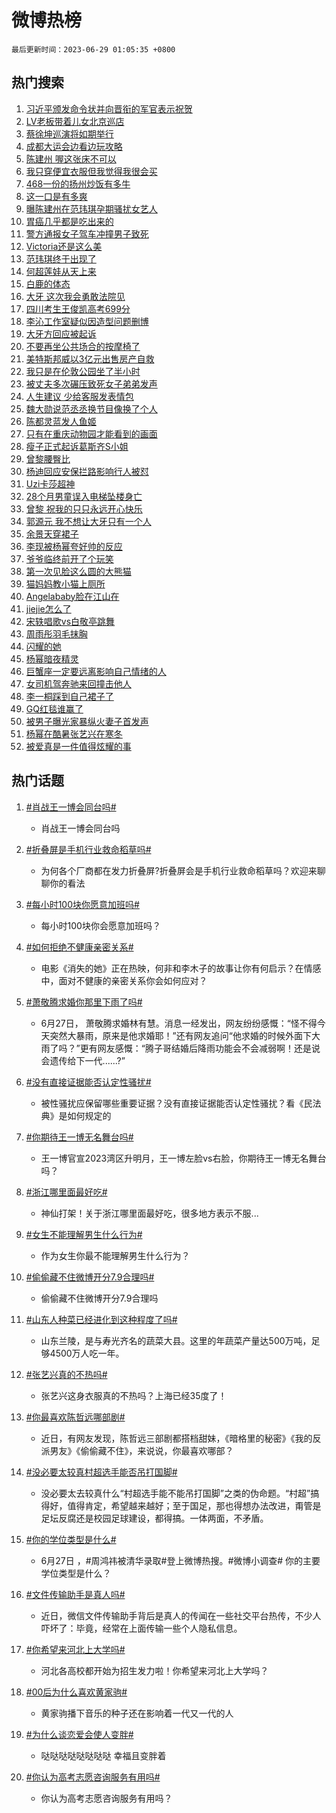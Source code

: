 # 微博热榜

`最后更新时间：2023-06-29 01:05:35 +0800`

## 热门搜索

1. [习近平颁发命令状并向晋衔的军官表示祝贺](https://m.weibo.cn/search?containerid=100103type%3D1%26t%3D10%26q%3D%23%E4%B9%A0%E8%BF%91%E5%B9%B3%E9%A2%81%E5%8F%91%E5%91%BD%E4%BB%A4%E7%8A%B6%E5%B9%B6%E5%90%91%E6%99%8B%E8%A1%94%E7%9A%84%E5%86%9B%E5%AE%98%E8%A1%A8%E7%A4%BA%E7%A5%9D%E8%B4%BA%23&stream_entry_id=51&isnewpage=1&extparam=seat%3D1%26filter_type%3Drealtimehot%26cate%3D10103%26dgr%3D0%26stream_entry_id%3D51%26pos%3D0%26c_type%3D51%26display_time%3D1687971934%26pre_seqid%3D16879719346510234505&luicode=10000011&lfid=106003type%253D25%2526t%253D3%2526disable_hot%253D1%2526filter_type%253Drealtimehot)
1. [LV老板带着儿女北京巡店](https://m.weibo.cn/search?containerid=100103type%3D1%26t%3D10%26q%3D%23LV%E8%80%81%E6%9D%BF%E5%B8%A6%E7%9D%80%E5%84%BF%E5%A5%B3%E5%8C%97%E4%BA%AC%E5%B7%A1%E5%BA%97%23&stream_entry_id=31&isnewpage=1&extparam=seat%3D1%26band_rank%3D1%26realpos%3D1%26pos%3D0%26c_type%3D31%26filter_type%3Drealtimehot%26flag%3D2%26dgr%3D0%26cate%3D5001%26stream_entry_id%3D31%26q%3D%2523LV%25E8%2580%2581%25E6%259D%25BF%25E5%25B8%25A6%25E7%259D%2580%25E5%2584%25BF%25E5%25A5%25B3%25E5%258C%2597%25E4%25BA%25AC%25E5%25B7%25A1%25E5%25BA%2597%2523%26lcate%3D5001%26display_time%3D1687971934%26pre_seqid%3D16879719346510234505&luicode=10000011&lfid=106003type%253D25%2526t%253D3%2526disable_hot%253D1%2526filter_type%253Drealtimehot)
1. [蔡徐坤巡演将如期举行](https://m.weibo.cn/search?containerid=100103type%3D1%26t%3D10%26q%3D%E8%94%A1%E5%BE%90%E5%9D%A4%E5%B7%A1%E6%BC%94%E5%B0%86%E5%A6%82%E6%9C%9F%E4%B8%BE%E8%A1%8C&stream_entry_id=31&isnewpage=1&extparam=seat%3D1%26band_rank%3D2%26realpos%3D2%26pos%3D1%26c_type%3D31%26filter_type%3Drealtimehot%26flag%3D0%26dgr%3D0%26cate%3D5001%26stream_entry_id%3D31%26q%3D%25E8%2594%25A1%25E5%25BE%2590%25E5%259D%25A4%25E5%25B7%25A1%25E6%25BC%2594%25E5%25B0%2586%25E5%25A6%2582%25E6%259C%259F%25E4%25B8%25BE%25E8%25A1%258C%26lcate%3D5001%26display_time%3D1687971934%26pre_seqid%3D16879719346510234505&luicode=10000011&lfid=106003type%253D25%2526t%253D3%2526disable_hot%253D1%2526filter_type%253Drealtimehot)
1. [成都大运会边看边玩攻略](https://m.weibo.cn/search?containerid=100103type%3D1%26t%3D10%26q%3D%23%E6%88%90%E9%83%BD%E5%A4%A7%E8%BF%90%E4%BC%9A%E8%BE%B9%E7%9C%8B%E8%BE%B9%E7%8E%A9%E6%94%BB%E7%95%A5%23&stream_entry_id=31&isnewpage=1&extparam=seat%3D1%26band_rank%3D3%26realpos%3D3%26pos%3D2%26c_type%3D31%26filter_type%3Drealtimehot%26flag%3D0%26dgr%3D0%26cate%3D5001%26stream_entry_id%3D31%26q%3D%2523%25E6%2588%2590%25E9%2583%25BD%25E5%25A4%25A7%25E8%25BF%2590%25E4%25BC%259A%25E8%25BE%25B9%25E7%259C%258B%25E8%25BE%25B9%25E7%258E%25A9%25E6%2594%25BB%25E7%2595%25A5%2523%26lcate%3D5001%26display_time%3D1687971934%26pre_seqid%3D16879719346510234505&luicode=10000011&lfid=106003type%253D25%2526t%253D3%2526disable_hot%253D1%2526filter_type%253Drealtimehot)
1. [陈建州 喔这张床不可以](https://m.weibo.cn/search?containerid=100103type%3D1%26t%3D10%26q%3D%E9%99%88%E5%BB%BA%E5%B7%9E+%E5%96%94%E8%BF%99%E5%BC%A0%E5%BA%8A%E4%B8%8D%E5%8F%AF%E4%BB%A5&stream_entry_id=31&isnewpage=1&extparam=seat%3D1%26band_rank%3D4%26realpos%3D4%26pos%3D3%26c_type%3D31%26filter_type%3Drealtimehot%26flag%3D16%26dgr%3D0%26cate%3D5001%26stream_entry_id%3D31%26q%3D%25E9%2599%2588%25E5%25BB%25BA%25E5%25B7%259E%2520%25E5%2596%2594%25E8%25BF%2599%25E5%25BC%25A0%25E5%25BA%258A%25E4%25B8%258D%25E5%258F%25AF%25E4%25BB%25A5%26lcate%3D5001%26display_time%3D1687971934%26pre_seqid%3D16879719346510234505&luicode=10000011&lfid=106003type%253D25%2526t%253D3%2526disable_hot%253D1%2526filter_type%253Drealtimehot)
1. [我只穿便宜衣服但我觉得我很会买](https://m.weibo.cn/search?containerid=100103type%3D1%26t%3D10%26q%3D%E6%88%91%E5%8F%AA%E7%A9%BF%E4%BE%BF%E5%AE%9C%E8%A1%A3%E6%9C%8D%E4%BD%86%E6%88%91%E8%A7%89%E5%BE%97%E6%88%91%E5%BE%88%E4%BC%9A%E4%B9%B0&stream_entry_id=31&isnewpage=1&extparam=seat%3D1%26band_rank%3D5%26realpos%3D5%26pos%3D4%26c_type%3D31%26filter_type%3Drealtimehot%26flag%3D2%26dgr%3D0%26cate%3D5001%26stream_entry_id%3D31%26q%3D%25E6%2588%2591%25E5%258F%25AA%25E7%25A9%25BF%25E4%25BE%25BF%25E5%25AE%259C%25E8%25A1%25A3%25E6%259C%258D%25E4%25BD%2586%25E6%2588%2591%25E8%25A7%2589%25E5%25BE%2597%25E6%2588%2591%25E5%25BE%2588%25E4%25BC%259A%25E4%25B9%25B0%26lcate%3D5001%26display_time%3D1687971934%26pre_seqid%3D16879719346510234505&luicode=10000011&lfid=106003type%253D25%2526t%253D3%2526disable_hot%253D1%2526filter_type%253Drealtimehot)
1. [468一份的扬州炒饭有多牛](https://m.weibo.cn/search?containerid=100103type%3D1%26t%3D10%26q%3D468%E4%B8%80%E4%BB%BD%E7%9A%84%E6%89%AC%E5%B7%9E%E7%82%92%E9%A5%AD%E6%9C%89%E5%A4%9A%E7%89%9B&stream_entry_id=31&isnewpage=1&extparam=seat%3D1%26band_rank%3D6%26realpos%3D6%26pos%3D5%26c_type%3D31%26filter_type%3Drealtimehot%26flag%3D1%26dgr%3D0%26cate%3D5001%26stream_entry_id%3D31%26q%3D468%25E4%25B8%2580%25E4%25BB%25BD%25E7%259A%2584%25E6%2589%25AC%25E5%25B7%259E%25E7%2582%2592%25E9%25A5%25AD%25E6%259C%2589%25E5%25A4%259A%25E7%2589%259B%26lcate%3D5001%26display_time%3D1687971934%26pre_seqid%3D16879719346510234505&luicode=10000011&lfid=106003type%253D25%2526t%253D3%2526disable_hot%253D1%2526filter_type%253Drealtimehot)
1. [这一口是有多爽](https://m.weibo.cn/search?containerid=100103type%3D1%26t%3D10%26q%3D%23%E8%BF%99%E4%B8%80%E5%8F%A3%E6%98%AF%E6%9C%89%E5%A4%9A%E7%88%BD%23&stream_entry_id=31&isnewpage=1&extparam=seat%3D1%26band_rank%3D7%26is_ad_pos%3D1%26lcate%3D5001%26pos%3D6%26adid%3D194984%26filter_type%3Drealtimehot%26cate%3D5001%26topic_ad%3D1%26dgr%3D0%26stream_entry_id%3D31%26c_type%3D31%26q%3D%2523%25E8%25BF%2599%25E4%25B8%2580%25E5%258F%25A3%25E6%2598%25AF%25E6%259C%2589%25E5%25A4%259A%25E7%2588%25BD%2523%26display_time%3D1687971934%26pre_seqid%3D16879719346510234505&luicode=10000011&lfid=106003type%253D25%2526t%253D3%2526disable_hot%253D1%2526filter_type%253Drealtimehot)
1. [曝陈建州在范玮琪孕期骚扰女艺人](https://m.weibo.cn/search?containerid=100103type%3D1%26t%3D10%26q%3D%23%E6%9B%9D%E9%99%88%E5%BB%BA%E5%B7%9E%E5%9C%A8%E8%8C%83%E7%8E%AE%E7%90%AA%E5%AD%95%E6%9C%9F%E9%AA%9A%E6%89%B0%E5%A5%B3%E8%89%BA%E4%BA%BA%23&stream_entry_id=31&isnewpage=1&extparam=seat%3D1%26band_rank%3D7%26realpos%3D7%26pos%3D7%26c_type%3D31%26filter_type%3Drealtimehot%26flag%3D16%26dgr%3D0%26cate%3D5001%26stream_entry_id%3D31%26q%3D%2523%25E6%259B%259D%25E9%2599%2588%25E5%25BB%25BA%25E5%25B7%259E%25E5%259C%25A8%25E8%258C%2583%25E7%258E%25AE%25E7%2590%25AA%25E5%25AD%2595%25E6%259C%259F%25E9%25AA%259A%25E6%2589%25B0%25E5%25A5%25B3%25E8%2589%25BA%25E4%25BA%25BA%2523%26lcate%3D5001%26display_time%3D1687971934%26pre_seqid%3D16879719346510234505&luicode=10000011&lfid=106003type%253D25%2526t%253D3%2526disable_hot%253D1%2526filter_type%253Drealtimehot)
1. [胃癌几乎都是吃出来的](https://m.weibo.cn/search?containerid=100103type%3D1%26t%3D10%26q%3D%23%E8%83%83%E7%99%8C%E5%87%A0%E4%B9%8E%E9%83%BD%E6%98%AF%E5%90%83%E5%87%BA%E6%9D%A5%E7%9A%84%23&stream_entry_id=31&isnewpage=1&extparam=seat%3D1%26band_rank%3D8%26realpos%3D8%26pos%3D8%26c_type%3D31%26filter_type%3Drealtimehot%26flag%3D16%26dgr%3D0%26cate%3D5001%26stream_entry_id%3D31%26q%3D%2523%25E8%2583%2583%25E7%2599%258C%25E5%2587%25A0%25E4%25B9%258E%25E9%2583%25BD%25E6%2598%25AF%25E5%2590%2583%25E5%2587%25BA%25E6%259D%25A5%25E7%259A%2584%2523%26lcate%3D5001%26display_time%3D1687971934%26pre_seqid%3D16879719346510234505&luicode=10000011&lfid=106003type%253D25%2526t%253D3%2526disable_hot%253D1%2526filter_type%253Drealtimehot)
1. [警方通报女子驾车冲撞男子致死](https://m.weibo.cn/search?containerid=100103type%3D1%26t%3D10%26q%3D%23%E8%AD%A6%E6%96%B9%E9%80%9A%E6%8A%A5%E5%A5%B3%E5%AD%90%E9%A9%BE%E8%BD%A6%E5%86%B2%E6%92%9E%E7%94%B7%E5%AD%90%E8%87%B4%E6%AD%BB%23&stream_entry_id=31&isnewpage=1&extparam=seat%3D1%26band_rank%3D9%26realpos%3D9%26pos%3D9%26c_type%3D31%26filter_type%3Drealtimehot%26flag%3D0%26dgr%3D0%26cate%3D5001%26stream_entry_id%3D31%26q%3D%2523%25E8%25AD%25A6%25E6%2596%25B9%25E9%2580%259A%25E6%258A%25A5%25E5%25A5%25B3%25E5%25AD%2590%25E9%25A9%25BE%25E8%25BD%25A6%25E5%2586%25B2%25E6%2592%259E%25E7%2594%25B7%25E5%25AD%2590%25E8%2587%25B4%25E6%25AD%25BB%2523%26lcate%3D5001%26display_time%3D1687971934%26pre_seqid%3D16879719346510234505&luicode=10000011&lfid=106003type%253D25%2526t%253D3%2526disable_hot%253D1%2526filter_type%253Drealtimehot)
1. [Victoria还是这么美](https://m.weibo.cn/search?containerid=100103type%3D1%26t%3D10%26q%3DVictoria%E8%BF%98%E6%98%AF%E8%BF%99%E4%B9%88%E7%BE%8E&stream_entry_id=31&isnewpage=1&extparam=seat%3D1%26band_rank%3D10%26realpos%3D10%26pos%3D10%26c_type%3D31%26filter_type%3Drealtimehot%26flag%3D0%26dgr%3D0%26cate%3D5001%26stream_entry_id%3D31%26q%3DVictoria%25E8%25BF%2598%25E6%2598%25AF%25E8%25BF%2599%25E4%25B9%2588%25E7%25BE%258E%26lcate%3D5001%26display_time%3D1687971934%26pre_seqid%3D16879719346510234505&luicode=10000011&lfid=106003type%253D25%2526t%253D3%2526disable_hot%253D1%2526filter_type%253Drealtimehot)
1. [范玮琪终于出现了](https://m.weibo.cn/search?containerid=100103type%3D1%26t%3D10%26q%3D%23%E8%8C%83%E7%8E%AE%E7%90%AA%E7%BB%88%E4%BA%8E%E5%87%BA%E7%8E%B0%E4%BA%86%23&stream_entry_id=31&isnewpage=1&extparam=seat%3D1%26band_rank%3D11%26realpos%3D11%26pos%3D11%26c_type%3D31%26filter_type%3Drealtimehot%26flag%3D2%26dgr%3D0%26cate%3D5001%26stream_entry_id%3D31%26q%3D%2523%25E8%258C%2583%25E7%258E%25AE%25E7%2590%25AA%25E7%25BB%2588%25E4%25BA%258E%25E5%2587%25BA%25E7%258E%25B0%25E4%25BA%2586%2523%26lcate%3D5001%26display_time%3D1687971934%26pre_seqid%3D16879719346510234505&luicode=10000011&lfid=106003type%253D25%2526t%253D3%2526disable_hot%253D1%2526filter_type%253Drealtimehot)
1. [何超莲娃从天上来](https://m.weibo.cn/search?containerid=100103type%3D1%26t%3D10%26q%3D%23%E4%BD%95%E8%B6%85%E8%8E%B2%E5%A8%83%E4%BB%8E%E5%A4%A9%E4%B8%8A%E6%9D%A5%23&stream_entry_id=31&isnewpage=1&extparam=seat%3D1%26band_rank%3D12%26realpos%3D12%26pos%3D12%26c_type%3D31%26filter_type%3Drealtimehot%26flag%3D2%26dgr%3D0%26cate%3D5001%26stream_entry_id%3D31%26q%3D%2523%25E4%25BD%2595%25E8%25B6%2585%25E8%258E%25B2%25E5%25A8%2583%25E4%25BB%258E%25E5%25A4%25A9%25E4%25B8%258A%25E6%259D%25A5%2523%26lcate%3D5001%26display_time%3D1687971934%26pre_seqid%3D16879719346510234505&luicode=10000011&lfid=106003type%253D25%2526t%253D3%2526disable_hot%253D1%2526filter_type%253Drealtimehot)
1. [白鹿的体态](https://m.weibo.cn/search?containerid=100103type%3D1%26t%3D10%26q%3D%23%E7%99%BD%E9%B9%BF%E7%9A%84%E4%BD%93%E6%80%81%23&stream_entry_id=31&isnewpage=1&extparam=seat%3D1%26band_rank%3D13%26realpos%3D13%26pos%3D13%26c_type%3D31%26filter_type%3Drealtimehot%26flag%3D0%26dgr%3D0%26cate%3D5001%26stream_entry_id%3D31%26q%3D%2523%25E7%2599%25BD%25E9%25B9%25BF%25E7%259A%2584%25E4%25BD%2593%25E6%2580%2581%2523%26lcate%3D5001%26display_time%3D1687971934%26pre_seqid%3D16879719346510234505&luicode=10000011&lfid=106003type%253D25%2526t%253D3%2526disable_hot%253D1%2526filter_type%253Drealtimehot)
1. [大牙 这次我会勇敢法院见](https://m.weibo.cn/search?containerid=100103type%3D1%26t%3D10%26q%3D%E5%A4%A7%E7%89%99+%E8%BF%99%E6%AC%A1%E6%88%91%E4%BC%9A%E5%8B%87%E6%95%A2%E6%B3%95%E9%99%A2%E8%A7%81&stream_entry_id=31&isnewpage=1&extparam=seat%3D1%26band_rank%3D14%26realpos%3D14%26pos%3D14%26c_type%3D31%26filter_type%3Drealtimehot%26flag%3D0%26dgr%3D0%26cate%3D5001%26stream_entry_id%3D31%26q%3D%25E5%25A4%25A7%25E7%2589%2599%2520%25E8%25BF%2599%25E6%25AC%25A1%25E6%2588%2591%25E4%25BC%259A%25E5%258B%2587%25E6%2595%25A2%25E6%25B3%2595%25E9%2599%25A2%25E8%25A7%2581%26lcate%3D5001%26display_time%3D1687971934%26pre_seqid%3D16879719346510234505&luicode=10000011&lfid=106003type%253D25%2526t%253D3%2526disable_hot%253D1%2526filter_type%253Drealtimehot)
1. [四川考生王俊凯高考699分](https://m.weibo.cn/search?containerid=100103type%3D1%26t%3D10%26q%3D%23%E5%9B%9B%E5%B7%9D%E8%80%83%E7%94%9F%E7%8E%8B%E4%BF%8A%E5%87%AF%E9%AB%98%E8%80%83699%E5%88%86%23&stream_entry_id=31&isnewpage=1&extparam=seat%3D1%26band_rank%3D15%26realpos%3D15%26pos%3D15%26c_type%3D31%26filter_type%3Drealtimehot%26flag%3D0%26dgr%3D0%26cate%3D5001%26stream_entry_id%3D31%26q%3D%2523%25E5%259B%259B%25E5%25B7%259D%25E8%2580%2583%25E7%2594%259F%25E7%258E%258B%25E4%25BF%258A%25E5%2587%25AF%25E9%25AB%2598%25E8%2580%2583699%25E5%2588%2586%2523%26lcate%3D5001%26display_time%3D1687971934%26pre_seqid%3D16879719346510234505&luicode=10000011&lfid=106003type%253D25%2526t%253D3%2526disable_hot%253D1%2526filter_type%253Drealtimehot)
1. [李沁工作室疑似因造型问题删博](https://m.weibo.cn/search?containerid=100103type%3D1%26t%3D10%26q%3D%23%E6%9D%8E%E6%B2%81%E5%B7%A5%E4%BD%9C%E5%AE%A4%E7%96%91%E4%BC%BC%E5%9B%A0%E9%80%A0%E5%9E%8B%E9%97%AE%E9%A2%98%E5%88%A0%E5%8D%9A%23&stream_entry_id=31&isnewpage=1&extparam=seat%3D1%26band_rank%3D16%26realpos%3D16%26pos%3D16%26c_type%3D31%26filter_type%3Drealtimehot%26flag%3D0%26dgr%3D0%26cate%3D5001%26stream_entry_id%3D31%26q%3D%2523%25E6%259D%258E%25E6%25B2%2581%25E5%25B7%25A5%25E4%25BD%259C%25E5%25AE%25A4%25E7%2596%2591%25E4%25BC%25BC%25E5%259B%25A0%25E9%2580%25A0%25E5%259E%258B%25E9%2597%25AE%25E9%25A2%2598%25E5%2588%25A0%25E5%258D%259A%2523%26lcate%3D5001%26display_time%3D1687971934%26pre_seqid%3D16879719346510234505&luicode=10000011&lfid=106003type%253D25%2526t%253D3%2526disable_hot%253D1%2526filter_type%253Drealtimehot)
1. [大牙方回应被起诉](https://m.weibo.cn/search?containerid=100103type%3D1%26t%3D10%26q%3D%23%E5%A4%A7%E7%89%99%E6%96%B9%E5%9B%9E%E5%BA%94%E8%A2%AB%E8%B5%B7%E8%AF%89%23&stream_entry_id=31&isnewpage=1&extparam=seat%3D1%26band_rank%3D17%26realpos%3D17%26pos%3D17%26c_type%3D31%26filter_type%3Drealtimehot%26flag%3D0%26dgr%3D0%26cate%3D5001%26stream_entry_id%3D31%26q%3D%2523%25E5%25A4%25A7%25E7%2589%2599%25E6%2596%25B9%25E5%259B%259E%25E5%25BA%2594%25E8%25A2%25AB%25E8%25B5%25B7%25E8%25AF%2589%2523%26lcate%3D5001%26display_time%3D1687971934%26pre_seqid%3D16879719346510234505&luicode=10000011&lfid=106003type%253D25%2526t%253D3%2526disable_hot%253D1%2526filter_type%253Drealtimehot)
1. [不要再坐公共场合的按摩椅了](https://m.weibo.cn/search?containerid=100103type%3D1%26t%3D10%26q%3D%23%E4%B8%8D%E8%A6%81%E5%86%8D%E5%9D%90%E5%85%AC%E5%85%B1%E5%9C%BA%E5%90%88%E7%9A%84%E6%8C%89%E6%91%A9%E6%A4%85%E4%BA%86%23&stream_entry_id=31&isnewpage=1&extparam=seat%3D1%26band_rank%3D18%26realpos%3D18%26pos%3D18%26c_type%3D31%26filter_type%3Drealtimehot%26flag%3D0%26dgr%3D0%26cate%3D5001%26stream_entry_id%3D31%26q%3D%2523%25E4%25B8%258D%25E8%25A6%2581%25E5%2586%258D%25E5%259D%2590%25E5%2585%25AC%25E5%2585%25B1%25E5%259C%25BA%25E5%2590%2588%25E7%259A%2584%25E6%258C%2589%25E6%2591%25A9%25E6%25A4%2585%25E4%25BA%2586%2523%26lcate%3D5001%26display_time%3D1687971934%26pre_seqid%3D16879719346510234505&luicode=10000011&lfid=106003type%253D25%2526t%253D3%2526disable_hot%253D1%2526filter_type%253Drealtimehot)
1. [美特斯邦威以3亿元出售房产自救](https://m.weibo.cn/search?containerid=100103type%3D1%26t%3D10%26q%3D%23%E7%BE%8E%E7%89%B9%E6%96%AF%E9%82%A6%E5%A8%81%E4%BB%A53%E4%BA%BF%E5%85%83%E5%87%BA%E5%94%AE%E6%88%BF%E4%BA%A7%E8%87%AA%E6%95%91%23&stream_entry_id=31&isnewpage=1&extparam=seat%3D1%26band_rank%3D19%26realpos%3D19%26pos%3D19%26c_type%3D31%26filter_type%3Drealtimehot%26flag%3D0%26dgr%3D0%26cate%3D5001%26stream_entry_id%3D31%26q%3D%2523%25E7%25BE%258E%25E7%2589%25B9%25E6%2596%25AF%25E9%2582%25A6%25E5%25A8%2581%25E4%25BB%25A53%25E4%25BA%25BF%25E5%2585%2583%25E5%2587%25BA%25E5%2594%25AE%25E6%2588%25BF%25E4%25BA%25A7%25E8%2587%25AA%25E6%2595%2591%2523%26lcate%3D5001%26display_time%3D1687971934%26pre_seqid%3D16879719346510234505&luicode=10000011&lfid=106003type%253D25%2526t%253D3%2526disable_hot%253D1%2526filter_type%253Drealtimehot)
1. [我只是在伦敦公园坐了半小时](https://m.weibo.cn/search?containerid=100103type%3D1%26t%3D10%26q%3D%E6%88%91%E5%8F%AA%E6%98%AF%E5%9C%A8%E4%BC%A6%E6%95%A6%E5%85%AC%E5%9B%AD%E5%9D%90%E4%BA%86%E5%8D%8A%E5%B0%8F%E6%97%B6&stream_entry_id=31&isnewpage=1&extparam=seat%3D1%26band_rank%3D20%26realpos%3D20%26pos%3D20%26c_type%3D31%26filter_type%3Drealtimehot%26flag%3D0%26dgr%3D0%26cate%3D5001%26stream_entry_id%3D31%26q%3D%25E6%2588%2591%25E5%258F%25AA%25E6%2598%25AF%25E5%259C%25A8%25E4%25BC%25A6%25E6%2595%25A6%25E5%2585%25AC%25E5%259B%25AD%25E5%259D%2590%25E4%25BA%2586%25E5%258D%258A%25E5%25B0%258F%25E6%2597%25B6%26lcate%3D5001%26display_time%3D1687971934%26pre_seqid%3D16879719346510234505&luicode=10000011&lfid=106003type%253D25%2526t%253D3%2526disable_hot%253D1%2526filter_type%253Drealtimehot)
1. [被丈夫多次碾压致死女子弟弟发声](https://m.weibo.cn/search?containerid=100103type%3D1%26t%3D10%26q%3D%23%E8%A2%AB%E4%B8%88%E5%A4%AB%E5%A4%9A%E6%AC%A1%E7%A2%BE%E5%8E%8B%E8%87%B4%E6%AD%BB%E5%A5%B3%E5%AD%90%E5%BC%9F%E5%BC%9F%E5%8F%91%E5%A3%B0%23&stream_entry_id=31&isnewpage=1&extparam=seat%3D1%26band_rank%3D21%26realpos%3D21%26pos%3D21%26c_type%3D31%26filter_type%3Drealtimehot%26flag%3D0%26dgr%3D0%26cate%3D5001%26stream_entry_id%3D31%26q%3D%2523%25E8%25A2%25AB%25E4%25B8%2588%25E5%25A4%25AB%25E5%25A4%259A%25E6%25AC%25A1%25E7%25A2%25BE%25E5%258E%258B%25E8%2587%25B4%25E6%25AD%25BB%25E5%25A5%25B3%25E5%25AD%2590%25E5%25BC%259F%25E5%25BC%259F%25E5%258F%2591%25E5%25A3%25B0%2523%26lcate%3D5001%26display_time%3D1687971934%26pre_seqid%3D16879719346510234505&luicode=10000011&lfid=106003type%253D25%2526t%253D3%2526disable_hot%253D1%2526filter_type%253Drealtimehot)
1. [人生建议 少给客服发表情包](https://m.weibo.cn/search?containerid=100103type%3D1%26t%3D10%26q%3D%E4%BA%BA%E7%94%9F%E5%BB%BA%E8%AE%AE+%E5%B0%91%E7%BB%99%E5%AE%A2%E6%9C%8D%E5%8F%91%E8%A1%A8%E6%83%85%E5%8C%85&stream_entry_id=31&isnewpage=1&extparam=seat%3D1%26band_rank%3D22%26realpos%3D22%26pos%3D22%26c_type%3D31%26filter_type%3Drealtimehot%26flag%3D1%26dgr%3D0%26cate%3D5001%26stream_entry_id%3D31%26q%3D%25E4%25BA%25BA%25E7%2594%259F%25E5%25BB%25BA%25E8%25AE%25AE%2520%25E5%25B0%2591%25E7%25BB%2599%25E5%25AE%25A2%25E6%259C%258D%25E5%258F%2591%25E8%25A1%25A8%25E6%2583%2585%25E5%258C%2585%26lcate%3D5001%26display_time%3D1687971934%26pre_seqid%3D16879719346510234505&luicode=10000011&lfid=106003type%253D25%2526t%253D3%2526disable_hot%253D1%2526filter_type%253Drealtimehot)
1. [魏大勋说范丞丞换节目像换了个人](https://m.weibo.cn/search?containerid=100103type%3D1%26t%3D10%26q%3D%23%E9%AD%8F%E5%A4%A7%E5%8B%8B%E8%AF%B4%E8%8C%83%E4%B8%9E%E4%B8%9E%E6%8D%A2%E8%8A%82%E7%9B%AE%E5%83%8F%E6%8D%A2%E4%BA%86%E4%B8%AA%E4%BA%BA%23&stream_entry_id=31&isnewpage=1&extparam=seat%3D1%26band_rank%3D23%26realpos%3D23%26pos%3D23%26c_type%3D31%26filter_type%3Drealtimehot%26flag%3D1%26dgr%3D0%26cate%3D5001%26stream_entry_id%3D31%26q%3D%2523%25E9%25AD%258F%25E5%25A4%25A7%25E5%258B%258B%25E8%25AF%25B4%25E8%258C%2583%25E4%25B8%259E%25E4%25B8%259E%25E6%258D%25A2%25E8%258A%2582%25E7%259B%25AE%25E5%2583%258F%25E6%258D%25A2%25E4%25BA%2586%25E4%25B8%25AA%25E4%25BA%25BA%2523%26lcate%3D5001%26display_time%3D1687971934%26pre_seqid%3D16879719346510234505&luicode=10000011&lfid=106003type%253D25%2526t%253D3%2526disable_hot%253D1%2526filter_type%253Drealtimehot)
1. [陈都灵蓝发人鱼姬](https://m.weibo.cn/search?containerid=100103type%3D1%26t%3D10%26q%3D%23%E9%99%88%E9%83%BD%E7%81%B5%E8%93%9D%E5%8F%91%E4%BA%BA%E9%B1%BC%E5%A7%AC%23&stream_entry_id=31&isnewpage=1&extparam=seat%3D1%26band_rank%3D24%26realpos%3D24%26pos%3D24%26c_type%3D31%26filter_type%3Drealtimehot%26flag%3D0%26dgr%3D0%26cate%3D5001%26stream_entry_id%3D31%26q%3D%2523%25E9%2599%2588%25E9%2583%25BD%25E7%2581%25B5%25E8%2593%259D%25E5%258F%2591%25E4%25BA%25BA%25E9%25B1%25BC%25E5%25A7%25AC%2523%26lcate%3D5001%26display_time%3D1687971934%26pre_seqid%3D16879719346510234505&luicode=10000011&lfid=106003type%253D25%2526t%253D3%2526disable_hot%253D1%2526filter_type%253Drealtimehot)
1. [只有在重庆动物园才能看到的画面](https://m.weibo.cn/search?containerid=100103type%3D1%26t%3D10%26q%3D%E5%8F%AA%E6%9C%89%E5%9C%A8%E9%87%8D%E5%BA%86%E5%8A%A8%E7%89%A9%E5%9B%AD%E6%89%8D%E8%83%BD%E7%9C%8B%E5%88%B0%E7%9A%84%E7%94%BB%E9%9D%A2&stream_entry_id=31&isnewpage=1&extparam=seat%3D1%26band_rank%3D25%26realpos%3D25%26pos%3D25%26c_type%3D31%26filter_type%3Drealtimehot%26flag%3D1%26dgr%3D0%26cate%3D5001%26stream_entry_id%3D31%26q%3D%25E5%258F%25AA%25E6%259C%2589%25E5%259C%25A8%25E9%2587%258D%25E5%25BA%2586%25E5%258A%25A8%25E7%2589%25A9%25E5%259B%25AD%25E6%2589%258D%25E8%2583%25BD%25E7%259C%258B%25E5%2588%25B0%25E7%259A%2584%25E7%2594%25BB%25E9%259D%25A2%26lcate%3D5001%26display_time%3D1687971934%26pre_seqid%3D16879719346510234505&luicode=10000011&lfid=106003type%253D25%2526t%253D3%2526disable_hot%253D1%2526filter_type%253Drealtimehot)
1. [瘦子正式起诉葛斯齐S小姐](https://m.weibo.cn/search?containerid=100103type%3D1%26t%3D10%26q%3D%23%E7%98%A6%E5%AD%90%E6%AD%A3%E5%BC%8F%E8%B5%B7%E8%AF%89%E8%91%9B%E6%96%AF%E9%BD%90S%E5%B0%8F%E5%A7%90%23&stream_entry_id=31&isnewpage=1&extparam=seat%3D1%26band_rank%3D26%26realpos%3D26%26pos%3D26%26c_type%3D31%26filter_type%3Drealtimehot%26flag%3D0%26dgr%3D0%26cate%3D5001%26stream_entry_id%3D31%26q%3D%2523%25E7%2598%25A6%25E5%25AD%2590%25E6%25AD%25A3%25E5%25BC%258F%25E8%25B5%25B7%25E8%25AF%2589%25E8%2591%259B%25E6%2596%25AF%25E9%25BD%2590S%25E5%25B0%258F%25E5%25A7%2590%2523%26lcate%3D5001%26display_time%3D1687971934%26pre_seqid%3D16879719346510234505&luicode=10000011&lfid=106003type%253D25%2526t%253D3%2526disable_hot%253D1%2526filter_type%253Drealtimehot)
1. [曾黎腰臀比](https://m.weibo.cn/search?containerid=100103type%3D1%26t%3D10%26q%3D%23%E6%9B%BE%E9%BB%8E%E8%85%B0%E8%87%80%E6%AF%94%23&stream_entry_id=31&isnewpage=1&extparam=seat%3D1%26band_rank%3D27%26realpos%3D27%26pos%3D27%26c_type%3D31%26filter_type%3Drealtimehot%26flag%3D0%26dgr%3D0%26cate%3D5001%26stream_entry_id%3D31%26q%3D%2523%25E6%259B%25BE%25E9%25BB%258E%25E8%2585%25B0%25E8%2587%2580%25E6%25AF%2594%2523%26lcate%3D5001%26display_time%3D1687971934%26pre_seqid%3D16879719346510234505&luicode=10000011&lfid=106003type%253D25%2526t%253D3%2526disable_hot%253D1%2526filter_type%253Drealtimehot)
1. [杨迪回应安保拦路影响行人被怼](https://m.weibo.cn/search?containerid=100103type%3D1%26t%3D10%26q%3D%23%E6%9D%A8%E8%BF%AA%E5%9B%9E%E5%BA%94%E5%AE%89%E4%BF%9D%E6%8B%A6%E8%B7%AF%E5%BD%B1%E5%93%8D%E8%A1%8C%E4%BA%BA%E8%A2%AB%E6%80%BC%23&stream_entry_id=31&isnewpage=1&extparam=seat%3D1%26band_rank%3D28%26realpos%3D28%26pos%3D28%26c_type%3D31%26filter_type%3Drealtimehot%26flag%3D1%26dgr%3D0%26cate%3D5001%26stream_entry_id%3D31%26q%3D%2523%25E6%259D%25A8%25E8%25BF%25AA%25E5%259B%259E%25E5%25BA%2594%25E5%25AE%2589%25E4%25BF%259D%25E6%258B%25A6%25E8%25B7%25AF%25E5%25BD%25B1%25E5%2593%258D%25E8%25A1%258C%25E4%25BA%25BA%25E8%25A2%25AB%25E6%2580%25BC%2523%26lcate%3D5001%26display_time%3D1687971934%26pre_seqid%3D16879719346510234505&luicode=10000011&lfid=106003type%253D25%2526t%253D3%2526disable_hot%253D1%2526filter_type%253Drealtimehot)
1. [Uzi卡莎超神](https://m.weibo.cn/search?containerid=100103type%3D1%26t%3D10%26q%3D%23Uzi%E5%8D%A1%E8%8E%8E%E8%B6%85%E7%A5%9E%23&stream_entry_id=31&isnewpage=1&extparam=seat%3D1%26band_rank%3D29%26realpos%3D29%26pos%3D29%26c_type%3D31%26filter_type%3Drealtimehot%26flag%3D0%26dgr%3D0%26cate%3D5001%26stream_entry_id%3D31%26q%3D%2523Uzi%25E5%258D%25A1%25E8%258E%258E%25E8%25B6%2585%25E7%25A5%259E%2523%26lcate%3D5001%26display_time%3D1687971934%26pre_seqid%3D16879719346510234505&luicode=10000011&lfid=106003type%253D25%2526t%253D3%2526disable_hot%253D1%2526filter_type%253Drealtimehot)
1. [28个月男童误入电梯坠楼身亡](https://m.weibo.cn/search?containerid=100103type%3D1%26t%3D10%26q%3D%2328%E4%B8%AA%E6%9C%88%E7%94%B7%E7%AB%A5%E8%AF%AF%E5%85%A5%E7%94%B5%E6%A2%AF%E5%9D%A0%E6%A5%BC%E8%BA%AB%E4%BA%A1%23&stream_entry_id=31&isnewpage=1&extparam=seat%3D1%26band_rank%3D30%26realpos%3D30%26pos%3D30%26c_type%3D31%26filter_type%3Drealtimehot%26flag%3D0%26dgr%3D0%26cate%3D5001%26stream_entry_id%3D31%26q%3D%252328%25E4%25B8%25AA%25E6%259C%2588%25E7%2594%25B7%25E7%25AB%25A5%25E8%25AF%25AF%25E5%2585%25A5%25E7%2594%25B5%25E6%25A2%25AF%25E5%259D%25A0%25E6%25A5%25BC%25E8%25BA%25AB%25E4%25BA%25A1%2523%26lcate%3D5001%26display_time%3D1687971934%26pre_seqid%3D16879719346510234505&luicode=10000011&lfid=106003type%253D25%2526t%253D3%2526disable_hot%253D1%2526filter_type%253Drealtimehot)
1. [曾黎 祝我的只只永远开心快乐](https://m.weibo.cn/search?containerid=100103type%3D1%26t%3D10%26q%3D%23%E6%9B%BE%E9%BB%8E+%E7%A5%9D%E6%88%91%E7%9A%84%E5%8F%AA%E5%8F%AA%E6%B0%B8%E8%BF%9C%E5%BC%80%E5%BF%83%E5%BF%AB%E4%B9%90%23&stream_entry_id=31&isnewpage=1&extparam=seat%3D1%26band_rank%3D31%26realpos%3D31%26pos%3D31%26c_type%3D31%26filter_type%3Drealtimehot%26flag%3D0%26dgr%3D0%26cate%3D5001%26stream_entry_id%3D31%26q%3D%2523%25E6%259B%25BE%25E9%25BB%258E%2520%25E7%25A5%259D%25E6%2588%2591%25E7%259A%2584%25E5%258F%25AA%25E5%258F%25AA%25E6%25B0%25B8%25E8%25BF%259C%25E5%25BC%2580%25E5%25BF%2583%25E5%25BF%25AB%25E4%25B9%2590%2523%26lcate%3D5001%26display_time%3D1687971934%26pre_seqid%3D16879719346510234505&luicode=10000011&lfid=106003type%253D25%2526t%253D3%2526disable_hot%253D1%2526filter_type%253Drealtimehot)
1. [郭源元 我不想让大牙只有一个人](https://m.weibo.cn/search?containerid=100103type%3D1%26t%3D10%26q%3D%E9%83%AD%E6%BA%90%E5%85%83+%E6%88%91%E4%B8%8D%E6%83%B3%E8%AE%A9%E5%A4%A7%E7%89%99%E5%8F%AA%E6%9C%89%E4%B8%80%E4%B8%AA%E4%BA%BA&stream_entry_id=31&isnewpage=1&extparam=seat%3D1%26band_rank%3D32%26realpos%3D32%26pos%3D32%26c_type%3D31%26filter_type%3Drealtimehot%26flag%3D0%26dgr%3D0%26cate%3D5001%26stream_entry_id%3D31%26q%3D%25E9%2583%25AD%25E6%25BA%2590%25E5%2585%2583%2520%25E6%2588%2591%25E4%25B8%258D%25E6%2583%25B3%25E8%25AE%25A9%25E5%25A4%25A7%25E7%2589%2599%25E5%258F%25AA%25E6%259C%2589%25E4%25B8%2580%25E4%25B8%25AA%25E4%25BA%25BA%26lcate%3D5001%26display_time%3D1687971934%26pre_seqid%3D16879719346510234505&luicode=10000011&lfid=106003type%253D25%2526t%253D3%2526disable_hot%253D1%2526filter_type%253Drealtimehot)
1. [余景天穿裙子](https://m.weibo.cn/search?containerid=100103type%3D1%26t%3D10%26q%3D%23%E4%BD%99%E6%99%AF%E5%A4%A9%E7%A9%BF%E8%A3%99%E5%AD%90%23&stream_entry_id=31&isnewpage=1&extparam=seat%3D1%26band_rank%3D33%26realpos%3D33%26pos%3D33%26c_type%3D31%26filter_type%3Drealtimehot%26flag%3D1%26dgr%3D0%26cate%3D5001%26stream_entry_id%3D31%26q%3D%2523%25E4%25BD%2599%25E6%2599%25AF%25E5%25A4%25A9%25E7%25A9%25BF%25E8%25A3%2599%25E5%25AD%2590%2523%26lcate%3D5001%26display_time%3D1687971934%26pre_seqid%3D16879719346510234505&luicode=10000011&lfid=106003type%253D25%2526t%253D3%2526disable_hot%253D1%2526filter_type%253Drealtimehot)
1. [李现被杨幂夸好帅的反应](https://m.weibo.cn/search?containerid=100103type%3D1%26t%3D10%26q%3D%23%E6%9D%8E%E7%8E%B0%E8%A2%AB%E6%9D%A8%E5%B9%82%E5%A4%B8%E5%A5%BD%E5%B8%85%E7%9A%84%E5%8F%8D%E5%BA%94%23&stream_entry_id=31&isnewpage=1&extparam=seat%3D1%26band_rank%3D34%26realpos%3D34%26pos%3D34%26c_type%3D31%26filter_type%3Drealtimehot%26flag%3D0%26dgr%3D0%26cate%3D5001%26stream_entry_id%3D31%26q%3D%2523%25E6%259D%258E%25E7%258E%25B0%25E8%25A2%25AB%25E6%259D%25A8%25E5%25B9%2582%25E5%25A4%25B8%25E5%25A5%25BD%25E5%25B8%2585%25E7%259A%2584%25E5%258F%258D%25E5%25BA%2594%2523%26lcate%3D5001%26display_time%3D1687971934%26pre_seqid%3D16879719346510234505&luicode=10000011&lfid=106003type%253D25%2526t%253D3%2526disable_hot%253D1%2526filter_type%253Drealtimehot)
1. [爷爷临终前开了个玩笑](https://m.weibo.cn/search?containerid=100103type%3D1%26t%3D10%26q%3D%E7%88%B7%E7%88%B7%E4%B8%B4%E7%BB%88%E5%89%8D%E5%BC%80%E4%BA%86%E4%B8%AA%E7%8E%A9%E7%AC%91&stream_entry_id=31&isnewpage=1&extparam=seat%3D1%26band_rank%3D35%26realpos%3D35%26pos%3D35%26c_type%3D31%26filter_type%3Drealtimehot%26flag%3D0%26dgr%3D0%26cate%3D5001%26stream_entry_id%3D31%26q%3D%25E7%2588%25B7%25E7%2588%25B7%25E4%25B8%25B4%25E7%25BB%2588%25E5%2589%258D%25E5%25BC%2580%25E4%25BA%2586%25E4%25B8%25AA%25E7%258E%25A9%25E7%25AC%2591%26lcate%3D5001%26display_time%3D1687971934%26pre_seqid%3D16879719346510234505&luicode=10000011&lfid=106003type%253D25%2526t%253D3%2526disable_hot%253D1%2526filter_type%253Drealtimehot)
1. [第一次见脸这么圆的大熊猫](https://m.weibo.cn/search?containerid=100103type%3D1%26t%3D10%26q%3D%23%E7%AC%AC%E4%B8%80%E6%AC%A1%E8%A7%81%E8%84%B8%E8%BF%99%E4%B9%88%E5%9C%86%E7%9A%84%E5%A4%A7%E7%86%8A%E7%8C%AB%23&stream_entry_id=31&isnewpage=1&extparam=seat%3D1%26band_rank%3D36%26realpos%3D36%26pos%3D36%26c_type%3D31%26filter_type%3Drealtimehot%26flag%3D32768%26dgr%3D0%26cate%3D5001%26stream_entry_id%3D31%26q%3D%2523%25E7%25AC%25AC%25E4%25B8%2580%25E6%25AC%25A1%25E8%25A7%2581%25E8%2584%25B8%25E8%25BF%2599%25E4%25B9%2588%25E5%259C%2586%25E7%259A%2584%25E5%25A4%25A7%25E7%2586%258A%25E7%258C%25AB%2523%26lcate%3D5001%26display_time%3D1687971934%26pre_seqid%3D16879719346510234505&luicode=10000011&lfid=106003type%253D25%2526t%253D3%2526disable_hot%253D1%2526filter_type%253Drealtimehot)
1. [猫妈妈教小猫上厕所](https://m.weibo.cn/search?containerid=100103type%3D1%26t%3D10%26q%3D%E7%8C%AB%E5%A6%88%E5%A6%88%E6%95%99%E5%B0%8F%E7%8C%AB%E4%B8%8A%E5%8E%95%E6%89%80&stream_entry_id=31&isnewpage=1&extparam=seat%3D1%26band_rank%3D37%26realpos%3D37%26pos%3D37%26c_type%3D31%26filter_type%3Drealtimehot%26flag%3D1%26dgr%3D0%26cate%3D5001%26stream_entry_id%3D31%26q%3D%25E7%258C%25AB%25E5%25A6%2588%25E5%25A6%2588%25E6%2595%2599%25E5%25B0%258F%25E7%258C%25AB%25E4%25B8%258A%25E5%258E%2595%25E6%2589%2580%26lcate%3D5001%26display_time%3D1687971934%26pre_seqid%3D16879719346510234505&luicode=10000011&lfid=106003type%253D25%2526t%253D3%2526disable_hot%253D1%2526filter_type%253Drealtimehot)
1. [Angelababy脸在江山在](https://m.weibo.cn/search?containerid=100103type%3D1%26t%3D10%26q%3DAngelababy%E8%84%B8%E5%9C%A8%E6%B1%9F%E5%B1%B1%E5%9C%A8&stream_entry_id=31&isnewpage=1&extparam=seat%3D1%26band_rank%3D38%26realpos%3D38%26pos%3D38%26c_type%3D31%26filter_type%3Drealtimehot%26flag%3D0%26dgr%3D0%26cate%3D5001%26stream_entry_id%3D31%26q%3DAngelababy%25E8%2584%25B8%25E5%259C%25A8%25E6%25B1%259F%25E5%25B1%25B1%25E5%259C%25A8%26lcate%3D5001%26display_time%3D1687971934%26pre_seqid%3D16879719346510234505&luicode=10000011&lfid=106003type%253D25%2526t%253D3%2526disable_hot%253D1%2526filter_type%253Drealtimehot)
1. [jiejie怎么了](https://m.weibo.cn/search?containerid=100103type%3D1%26t%3D10%26q%3Djiejie%E6%80%8E%E4%B9%88%E4%BA%86&stream_entry_id=31&isnewpage=1&extparam=seat%3D1%26band_rank%3D39%26realpos%3D39%26pos%3D39%26c_type%3D31%26filter_type%3Drealtimehot%26flag%3D0%26dgr%3D0%26cate%3D5001%26stream_entry_id%3D31%26q%3Djiejie%25E6%2580%258E%25E4%25B9%2588%25E4%25BA%2586%26lcate%3D5001%26display_time%3D1687971934%26pre_seqid%3D16879719346510234505&luicode=10000011&lfid=106003type%253D25%2526t%253D3%2526disable_hot%253D1%2526filter_type%253Drealtimehot)
1. [宋轶唱歌vs白敬亭跳舞](https://m.weibo.cn/search?containerid=100103type%3D1%26t%3D10%26q%3D%23%E5%AE%8B%E8%BD%B6%E5%94%B1%E6%AD%8Cvs%E7%99%BD%E6%95%AC%E4%BA%AD%E8%B7%B3%E8%88%9E%23&stream_entry_id=31&isnewpage=1&extparam=seat%3D1%26band_rank%3D40%26realpos%3D40%26pos%3D40%26c_type%3D31%26filter_type%3Drealtimehot%26flag%3D1%26dgr%3D0%26cate%3D5001%26stream_entry_id%3D31%26q%3D%2523%25E5%25AE%258B%25E8%25BD%25B6%25E5%2594%25B1%25E6%25AD%258Cvs%25E7%2599%25BD%25E6%2595%25AC%25E4%25BA%25AD%25E8%25B7%25B3%25E8%2588%259E%2523%26lcate%3D5001%26display_time%3D1687971934%26pre_seqid%3D16879719346510234505&luicode=10000011&lfid=106003type%253D25%2526t%253D3%2526disable_hot%253D1%2526filter_type%253Drealtimehot)
1. [周雨彤羽毛抹胸](https://m.weibo.cn/search?containerid=100103type%3D1%26t%3D10%26q%3D%E5%91%A8%E9%9B%A8%E5%BD%A4%E7%BE%BD%E6%AF%9B%E6%8A%B9%E8%83%B8&stream_entry_id=31&isnewpage=1&extparam=seat%3D1%26band_rank%3D41%26realpos%3D41%26pos%3D41%26c_type%3D31%26filter_type%3Drealtimehot%26flag%3D0%26dgr%3D0%26cate%3D5001%26stream_entry_id%3D31%26q%3D%25E5%2591%25A8%25E9%259B%25A8%25E5%25BD%25A4%25E7%25BE%25BD%25E6%25AF%259B%25E6%258A%25B9%25E8%2583%25B8%26lcate%3D5001%26display_time%3D1687971934%26pre_seqid%3D16879719346510234505&luicode=10000011&lfid=106003type%253D25%2526t%253D3%2526disable_hot%253D1%2526filter_type%253Drealtimehot)
1. [闪耀的她](https://m.weibo.cn/search?containerid=100103type%3D1%26t%3D10%26q%3D%E9%97%AA%E8%80%80%E7%9A%84%E5%A5%B9&stream_entry_id=31&isnewpage=1&extparam=seat%3D1%26band_rank%3D42%26realpos%3D42%26pos%3D42%26c_type%3D31%26filter_type%3Drealtimehot%26flag%3D1%26dgr%3D0%26cate%3D5001%26stream_entry_id%3D31%26q%3D%25E9%2597%25AA%25E8%2580%2580%25E7%259A%2584%25E5%25A5%25B9%26lcate%3D5001%26display_time%3D1687971934%26pre_seqid%3D16879719346510234505&luicode=10000011&lfid=106003type%253D25%2526t%253D3%2526disable_hot%253D1%2526filter_type%253Drealtimehot)
1. [杨幂暗夜精灵](https://m.weibo.cn/search?containerid=100103type%3D1%26t%3D10%26q%3D%23%E6%9D%A8%E5%B9%82%E6%9A%97%E5%A4%9C%E7%B2%BE%E7%81%B5%23&stream_entry_id=31&isnewpage=1&extparam=seat%3D1%26band_rank%3D43%26realpos%3D43%26pos%3D43%26c_type%3D31%26filter_type%3Drealtimehot%26flag%3D0%26dgr%3D0%26cate%3D5001%26stream_entry_id%3D31%26q%3D%2523%25E6%259D%25A8%25E5%25B9%2582%25E6%259A%2597%25E5%25A4%259C%25E7%25B2%25BE%25E7%2581%25B5%2523%26lcate%3D5001%26display_time%3D1687971934%26pre_seqid%3D16879719346510234505&luicode=10000011&lfid=106003type%253D25%2526t%253D3%2526disable_hot%253D1%2526filter_type%253Drealtimehot)
1. [巨蟹座一定要远离影响自己情绪的人](https://m.weibo.cn/search?containerid=100103type%3D1%26t%3D10%26q%3D%E5%B7%A8%E8%9F%B9%E5%BA%A7%E4%B8%80%E5%AE%9A%E8%A6%81%E8%BF%9C%E7%A6%BB%E5%BD%B1%E5%93%8D%E8%87%AA%E5%B7%B1%E6%83%85%E7%BB%AA%E7%9A%84%E4%BA%BA&stream_entry_id=31&isnewpage=1&extparam=seat%3D1%26band_rank%3D44%26realpos%3D44%26pos%3D44%26c_type%3D31%26filter_type%3Drealtimehot%26flag%3D0%26dgr%3D0%26cate%3D5001%26stream_entry_id%3D31%26q%3D%25E5%25B7%25A8%25E8%259F%25B9%25E5%25BA%25A7%25E4%25B8%2580%25E5%25AE%259A%25E8%25A6%2581%25E8%25BF%259C%25E7%25A6%25BB%25E5%25BD%25B1%25E5%2593%258D%25E8%2587%25AA%25E5%25B7%25B1%25E6%2583%2585%25E7%25BB%25AA%25E7%259A%2584%25E4%25BA%25BA%26lcate%3D5001%26display_time%3D1687971934%26pre_seqid%3D16879719346510234505&luicode=10000011&lfid=106003type%253D25%2526t%253D3%2526disable_hot%253D1%2526filter_type%253Drealtimehot)
1. [女司机驾奔驰来回撞击他人](https://m.weibo.cn/search?containerid=100103type%3D1%26t%3D10%26q%3D%23%E5%A5%B3%E5%8F%B8%E6%9C%BA%E9%A9%BE%E5%A5%94%E9%A9%B0%E6%9D%A5%E5%9B%9E%E6%92%9E%E5%87%BB%E4%BB%96%E4%BA%BA%23&stream_entry_id=31&isnewpage=1&extparam=seat%3D1%26band_rank%3D45%26realpos%3D45%26pos%3D45%26c_type%3D31%26filter_type%3Drealtimehot%26flag%3D0%26dgr%3D0%26cate%3D5001%26stream_entry_id%3D31%26q%3D%2523%25E5%25A5%25B3%25E5%258F%25B8%25E6%259C%25BA%25E9%25A9%25BE%25E5%25A5%2594%25E9%25A9%25B0%25E6%259D%25A5%25E5%259B%259E%25E6%2592%259E%25E5%2587%25BB%25E4%25BB%2596%25E4%25BA%25BA%2523%26lcate%3D5001%26display_time%3D1687971934%26pre_seqid%3D16879719346510234505&luicode=10000011&lfid=106003type%253D25%2526t%253D3%2526disable_hot%253D1%2526filter_type%253Drealtimehot)
1. [李一桐踩到自己裙子了](https://m.weibo.cn/search?containerid=100103type%3D1%26t%3D10%26q%3D%23%E6%9D%8E%E4%B8%80%E6%A1%90%E8%B8%A9%E5%88%B0%E8%87%AA%E5%B7%B1%E8%A3%99%E5%AD%90%E4%BA%86%23&stream_entry_id=31&isnewpage=1&extparam=seat%3D1%26band_rank%3D46%26realpos%3D46%26pos%3D46%26c_type%3D31%26filter_type%3Drealtimehot%26flag%3D0%26dgr%3D0%26cate%3D5001%26stream_entry_id%3D31%26q%3D%2523%25E6%259D%258E%25E4%25B8%2580%25E6%25A1%2590%25E8%25B8%25A9%25E5%2588%25B0%25E8%2587%25AA%25E5%25B7%25B1%25E8%25A3%2599%25E5%25AD%2590%25E4%25BA%2586%2523%26lcate%3D5001%26display_time%3D1687971934%26pre_seqid%3D16879719346510234505&luicode=10000011&lfid=106003type%253D25%2526t%253D3%2526disable_hot%253D1%2526filter_type%253Drealtimehot)
1. [GQ红毯谁赢了](https://m.weibo.cn/search?containerid=100103type%3D1%26t%3D10%26q%3D%23GQ%E7%BA%A2%E6%AF%AF%E8%B0%81%E8%B5%A2%E4%BA%86%23&stream_entry_id=31&isnewpage=1&extparam=seat%3D1%26band_rank%3D47%26realpos%3D47%26pos%3D47%26c_type%3D31%26filter_type%3Drealtimehot%26flag%3D0%26dgr%3D0%26cate%3D5001%26stream_entry_id%3D31%26q%3D%2523GQ%25E7%25BA%25A2%25E6%25AF%25AF%25E8%25B0%2581%25E8%25B5%25A2%25E4%25BA%2586%2523%26lcate%3D5001%26display_time%3D1687971934%26pre_seqid%3D16879719346510234505&luicode=10000011&lfid=106003type%253D25%2526t%253D3%2526disable_hot%253D1%2526filter_type%253Drealtimehot)
1. [被男子曝光家暴纵火妻子首发声](https://m.weibo.cn/search?containerid=100103type%3D1%26t%3D10%26q%3D%23%E8%A2%AB%E7%94%B7%E5%AD%90%E6%9B%9D%E5%85%89%E5%AE%B6%E6%9A%B4%E7%BA%B5%E7%81%AB%E5%A6%BB%E5%AD%90%E9%A6%96%E5%8F%91%E5%A3%B0%23&stream_entry_id=31&isnewpage=1&extparam=seat%3D1%26band_rank%3D48%26realpos%3D48%26pos%3D48%26c_type%3D31%26filter_type%3Drealtimehot%26flag%3D0%26dgr%3D0%26cate%3D5001%26stream_entry_id%3D31%26q%3D%2523%25E8%25A2%25AB%25E7%2594%25B7%25E5%25AD%2590%25E6%259B%259D%25E5%2585%2589%25E5%25AE%25B6%25E6%259A%25B4%25E7%25BA%25B5%25E7%2581%25AB%25E5%25A6%25BB%25E5%25AD%2590%25E9%25A6%2596%25E5%258F%2591%25E5%25A3%25B0%2523%26lcate%3D5001%26display_time%3D1687971934%26pre_seqid%3D16879719346510234505&luicode=10000011&lfid=106003type%253D25%2526t%253D3%2526disable_hot%253D1%2526filter_type%253Drealtimehot)
1. [杨幂在酷暑张艺兴在寒冬](https://m.weibo.cn/search?containerid=100103type%3D1%26t%3D10%26q%3D%23%E6%9D%A8%E5%B9%82%E5%9C%A8%E9%85%B7%E6%9A%91%E5%BC%A0%E8%89%BA%E5%85%B4%E5%9C%A8%E5%AF%92%E5%86%AC%23&stream_entry_id=31&isnewpage=1&extparam=seat%3D1%26band_rank%3D49%26realpos%3D49%26pos%3D49%26c_type%3D31%26filter_type%3Drealtimehot%26flag%3D0%26dgr%3D0%26cate%3D5001%26stream_entry_id%3D31%26q%3D%2523%25E6%259D%25A8%25E5%25B9%2582%25E5%259C%25A8%25E9%2585%25B7%25E6%259A%2591%25E5%25BC%25A0%25E8%2589%25BA%25E5%2585%25B4%25E5%259C%25A8%25E5%25AF%2592%25E5%2586%25AC%2523%26lcate%3D5001%26display_time%3D1687971934%26pre_seqid%3D16879719346510234505&luicode=10000011&lfid=106003type%253D25%2526t%253D3%2526disable_hot%253D1%2526filter_type%253Drealtimehot)
1. [被爱真是一件值得炫耀的事](https://m.weibo.cn/search?containerid=100103type%3D1%26t%3D10%26q%3D%23%E8%A2%AB%E7%88%B1%E7%9C%9F%E6%98%AF%E4%B8%80%E4%BB%B6%E5%80%BC%E5%BE%97%E7%82%AB%E8%80%80%E7%9A%84%E4%BA%8B%23&stream_entry_id=31&isnewpage=1&extparam=seat%3D1%26band_rank%3D50%26realpos%3D50%26pos%3D50%26c_type%3D31%26filter_type%3Drealtimehot%26flag%3D32768%26dgr%3D0%26cate%3D5001%26stream_entry_id%3D31%26q%3D%2523%25E8%25A2%25AB%25E7%2588%25B1%25E7%259C%259F%25E6%2598%25AF%25E4%25B8%2580%25E4%25BB%25B6%25E5%2580%25BC%25E5%25BE%2597%25E7%2582%25AB%25E8%2580%2580%25E7%259A%2584%25E4%25BA%258B%2523%26lcate%3D5001%26display_time%3D1687971934%26pre_seqid%3D16879719346510234505&luicode=10000011&lfid=106003type%253D25%2526t%253D3%2526disable_hot%253D1%2526filter_type%253Drealtimehot)

## 热门话题

1. [#肖战王一博会同台吗#](https://m.weibo.cn/search?containerid=231522type%3D1%26t%3D10%26q%3D%23%E8%82%96%E6%88%98%E7%8E%8B%E4%B8%80%E5%8D%9A%E4%BC%9A%E5%90%8C%E5%8F%B0%E5%90%97%23&stream_entry_id=128&isnewpage=1&extparam=seat%3D1%26dgr%3D0%26cate%3D5004%26lcate%3D5004%26pos%3D1-0-0%26unitid%3D1687942748578%26c_type%3D128%26display_time%3D1687971935%26pre_seqid%3D168797193584402715936&luicode=10000011&lfid=231648_-_4)
    - 肖战王一博会同台吗

1. [#折叠屏是手机行业救命稻草吗#](https://m.weibo.cn/search?containerid=231522type%3D1%26t%3D10%26q%3D%23%E6%8A%98%E5%8F%A0%E5%B1%8F%E6%98%AF%E6%89%8B%E6%9C%BA%E8%A1%8C%E4%B8%9A%E6%95%91%E5%91%BD%E7%A8%BB%E8%8D%89%E5%90%97%23&stream_entry_id=128&isnewpage=1&extparam=seat%3D1%26dgr%3D0%26cate%3D5004%26lcate%3D5004%26pos%3D1-0-1%26unitid%3D1687852406378%26c_type%3D128%26display_time%3D1687971935%26pre_seqid%3D168797193584402715936&luicode=10000011&lfid=231648_-_4)
    - 为何各个厂商都在发力折叠屏?折叠屏会是手机行业救命稻草吗？欢迎来聊聊你的看法

1. [#每小时100块你愿意加班吗#](https://m.weibo.cn/search?containerid=231522type%3D1%26t%3D10%26q%3D%23%E6%AF%8F%E5%B0%8F%E6%97%B6100%E5%9D%97%E4%BD%A0%E6%84%BF%E6%84%8F%E5%8A%A0%E7%8F%AD%E5%90%97%23&stream_entry_id=128&isnewpage=1&extparam=seat%3D1%26dgr%3D0%26cate%3D5004%26lcate%3D5004%26pos%3D1-0-2%26unitid%3D1687832863578%26c_type%3D128%26display_time%3D1687971935%26pre_seqid%3D168797193584402715936&luicode=10000011&lfid=231648_-_4)
    - 每小时100块你会愿意加班吗？

1. [#如何拒绝不健康亲密关系#](https://m.weibo.cn/search?containerid=231522type%3D1%26t%3D10%26q%3D%23%E5%A6%82%E4%BD%95%E6%8B%92%E7%BB%9D%E4%B8%8D%E5%81%A5%E5%BA%B7%E4%BA%B2%E5%AF%86%E5%85%B3%E7%B3%BB%23&stream_entry_id=128&isnewpage=1&extparam=seat%3D1%26dgr%3D0%26cate%3D5004%26lcate%3D5004%26pos%3D1-0-3%26unitid%3D1687955054139%26c_type%3D128%26display_time%3D1687971935%26pre_seqid%3D168797193584402715936&luicode=10000011&lfid=231648_-_4)
    - 电影《消失的她》正在热映，何非和李木子的故事让你有何启示？在情感中，面对不健康的亲密关系你会如何应对？

1. [#萧敬腾求婚你那里下雨了吗#](https://m.weibo.cn/search?containerid=231522type%3D1%26t%3D10%26q%3D%23%E8%90%A7%E6%95%AC%E8%85%BE%E6%B1%82%E5%A9%9A%E4%BD%A0%E9%82%A3%E9%87%8C%E4%B8%8B%E9%9B%A8%E4%BA%86%E5%90%97%23&stream_entry_id=128&isnewpage=1&extparam=seat%3D1%26dgr%3D0%26cate%3D5004%26lcate%3D5004%26pos%3D1-0-4%26unitid%3D1687878902795%26c_type%3D128%26display_time%3D1687971935%26pre_seqid%3D168797193584402715936&luicode=10000011&lfid=231648_-_4)
    - 6月27日， 萧敬腾求婚林有慧。消息一经发出，网友纷纷感慨：“怪不得今天突然大暴雨，原来是他求婚耶！”还有网友追问“他求婚的时候外面下大雨了吗？”更有网友感慨：“腾子哥结婚后降雨功能会不会减弱啊！还是说会遗传给下一代......?”

1. [#没有直接证据能否认定性骚扰#](https://m.weibo.cn/search?containerid=231522type%3D1%26t%3D10%26q%3D%23%E6%B2%A1%E6%9C%89%E7%9B%B4%E6%8E%A5%E8%AF%81%E6%8D%AE%E8%83%BD%E5%90%A6%E8%AE%A4%E5%AE%9A%E6%80%A7%E9%AA%9A%E6%89%B0%23&stream_entry_id=128&isnewpage=1&extparam=seat%3D1%26dgr%3D0%26cate%3D5004%26lcate%3D5004%26pos%3D1-0-5%26unitid%3D1687949611475%26c_type%3D128%26display_time%3D1687971935%26pre_seqid%3D168797193584402715936&luicode=10000011&lfid=231648_-_4)
    - 被性骚扰应保留哪些重要证据？没有直接证据能否认定性骚扰？看《民法典》是如何规定的

1. [#你期待王一博无名舞台吗#](https://m.weibo.cn/search?containerid=231522type%3D1%26t%3D10%26q%3D%23%E4%BD%A0%E6%9C%9F%E5%BE%85%E7%8E%8B%E4%B8%80%E5%8D%9A%E6%97%A0%E5%90%8D%E8%88%9E%E5%8F%B0%E5%90%97%23&stream_entry_id=128&isnewpage=1&extparam=seat%3D1%26dgr%3D0%26cate%3D5004%26lcate%3D5004%26pos%3D1-0-6%26unitid%3D1687934615561%26c_type%3D128%26display_time%3D1687971935%26pre_seqid%3D168797193584402715936&luicode=10000011&lfid=231648_-_4)
    - 王一博官宣2023湾区升明月，王一博左脸vs右脸，你期待王一博无名舞台吗？ ​

1. [#浙江哪里面最好吃#](https://m.weibo.cn/search?containerid=231522type%3D1%26t%3D10%26q%3D%23%E6%B5%99%E6%B1%9F%E5%93%AA%E9%87%8C%E9%9D%A2%E6%9C%80%E5%A5%BD%E5%90%83%23&stream_entry_id=128&isnewpage=1&extparam=seat%3D1%26dgr%3D0%26cate%3D5004%26lcate%3D5004%26pos%3D1-0-7%26unitid%3D1687942424517%26c_type%3D128%26display_time%3D1687971935%26pre_seqid%3D168797193584402715936&luicode=10000011&lfid=231648_-_4)
    - 神仙打架！关于浙江哪里面最好吃，很多地方表示不服...

1. [#女生不能理解男生什么行为#](https://m.weibo.cn/search?containerid=231522type%3D1%26t%3D10%26q%3D%23%E5%A5%B3%E7%94%9F%E4%B8%8D%E8%83%BD%E7%90%86%E8%A7%A3%E7%94%B7%E7%94%9F%E4%BB%80%E4%B9%88%E8%A1%8C%E4%B8%BA%23&stream_entry_id=128&isnewpage=1&extparam=seat%3D1%26dgr%3D0%26cate%3D5004%26lcate%3D5004%26pos%3D1-0-8%26unitid%3D1687954726960%26c_type%3D128%26display_time%3D1687971935%26pre_seqid%3D168797193584402715936&luicode=10000011&lfid=231648_-_4)
    - 作为女生你最不能理解男生什么行为？ ​​​

1. [#偷偷藏不住微博开分7.9合理吗#](https://m.weibo.cn/search?containerid=231522type%3D1%26t%3D10%26q%3D%23%E5%81%B7%E5%81%B7%E8%97%8F%E4%B8%8D%E4%BD%8F%E5%BE%AE%E5%8D%9A%E5%BC%80%E5%88%867.9%E5%90%88%E7%90%86%E5%90%97%23&stream_entry_id=128&isnewpage=1&extparam=seat%3D1%26dgr%3D0%26cate%3D5004%26lcate%3D5004%26pos%3D1-0-9%26unitid%3D1687875295228%26c_type%3D128%26display_time%3D1687971935%26pre_seqid%3D168797193584402715936&luicode=10000011&lfid=231648_-_4)
    - 偷偷藏不住微博开分7.9合理吗

1. [#山东人种菜已经进化到这种程度了吗#](https://m.weibo.cn/search?containerid=231522type%3D1%26t%3D10%26q%3D%23%E5%B1%B1%E4%B8%9C%E4%BA%BA%E7%A7%8D%E8%8F%9C%E5%B7%B2%E7%BB%8F%E8%BF%9B%E5%8C%96%E5%88%B0%E8%BF%99%E7%A7%8D%E7%A8%8B%E5%BA%A6%E4%BA%86%E5%90%97%23&stream_entry_id=128&isnewpage=1&extparam=seat%3D1%26dgr%3D0%26cate%3D5004%26lcate%3D5004%26pos%3D1-0-10%26unitid%3D1687958319893%26c_type%3D128%26display_time%3D1687971935%26pre_seqid%3D168797193584402715936&luicode=10000011&lfid=231648_-_4)
    - 山东兰陵，是与寿光齐名的蔬菜大县。这里的年蔬菜产量达500万吨，足够4500万人吃一年。

1. [#张艺兴真的不热吗#](https://m.weibo.cn/search?containerid=231522type%3D1%26t%3D10%26q%3D%23%E5%BC%A0%E8%89%BA%E5%85%B4%E7%9C%9F%E7%9A%84%E4%B8%8D%E7%83%AD%E5%90%97%23&stream_entry_id=128&isnewpage=1&extparam=seat%3D1%26dgr%3D0%26cate%3D5004%26lcate%3D5004%26pos%3D1-0-11%26unitid%3D1687965006358%26c_type%3D128%26display_time%3D1687971935%26pre_seqid%3D168797193584402715936&luicode=10000011&lfid=231648_-_4)
    - 张艺兴这身衣服真的不热吗？上海已经35度了！

1. [#你最喜欢陈哲远哪部剧#](https://m.weibo.cn/search?containerid=231522type%3D1%26t%3D10%26q%3D%23%E4%BD%A0%E6%9C%80%E5%96%9C%E6%AC%A2%E9%99%88%E5%93%B2%E8%BF%9C%E5%93%AA%E9%83%A8%E5%89%A7%23&stream_entry_id=128&isnewpage=1&extparam=seat%3D1%26dgr%3D0%26cate%3D5004%26lcate%3D5004%26pos%3D1-0-12%26unitid%3D1687967357386%26c_type%3D128%26display_time%3D1687971935%26pre_seqid%3D168797193584402715936&luicode=10000011&lfid=231648_-_4)
    - 近日，有网友发现，陈哲远三部剧都搭档甜妹，《暗格里的秘密》《我的反派男友》《偷偷藏不住》，来说说，你最喜欢哪部？

1. [#没必要太较真村超选手能否吊打国脚#](https://m.weibo.cn/search?containerid=231522type%3D1%26t%3D10%26q%3D%23%E6%B2%A1%E5%BF%85%E8%A6%81%E5%A4%AA%E8%BE%83%E7%9C%9F%E6%9D%91%E8%B6%85%E9%80%89%E6%89%8B%E8%83%BD%E5%90%A6%E5%90%8A%E6%89%93%E5%9B%BD%E8%84%9A%23&stream_entry_id=128&isnewpage=1&extparam=seat%3D1%26dgr%3D0%26cate%3D5004%26lcate%3D5004%26pos%3D1-0-13%26unitid%3D1687924708192%26c_type%3D128%26display_time%3D1687971935%26pre_seqid%3D168797193584402715936&luicode=10000011&lfid=231648_-_4)
    - 没必要太去较真什么“村超选手能不能吊打国脚”之类的伪命题。“村超”搞得好，值得肯定，希望越来越好；至于国足，那也得想办法改进，甭管是足坛反腐还是校园足球建设，都得搞。一体两面，不矛盾。

1. [#你的学位类型是什么#](https://m.weibo.cn/search?containerid=231522type%3D1%26t%3D10%26q%3D%23%E4%BD%A0%E7%9A%84%E5%AD%A6%E4%BD%8D%E7%B1%BB%E5%9E%8B%E6%98%AF%E4%BB%80%E4%B9%88%23&stream_entry_id=128&isnewpage=1&extparam=seat%3D1%26dgr%3D0%26cate%3D5004%26lcate%3D5004%26pos%3D1-0-14%26unitid%3D1687878898659%26c_type%3D128%26display_time%3D1687971935%26pre_seqid%3D168797193584402715936&luicode=10000011&lfid=231648_-_4)
    - 6月27日 ，#周鸿祎被清华录取#登上微博热搜。#微博小调查# 你的主要学位类型是什么？

1. [#文件传输助手是真人吗#](https://m.weibo.cn/search?containerid=231522type%3D1%26t%3D10%26q%3D%23%E6%96%87%E4%BB%B6%E4%BC%A0%E8%BE%93%E5%8A%A9%E6%89%8B%E6%98%AF%E7%9C%9F%E4%BA%BA%E5%90%97%23&stream_entry_id=128&isnewpage=1&extparam=seat%3D1%26dgr%3D0%26cate%3D5004%26lcate%3D5004%26pos%3D1-0-15%26unitid%3D1687858760492%26c_type%3D128%26display_time%3D1687971935%26pre_seqid%3D168797193584402715936&luicode=10000011&lfid=231648_-_4)
    - 近日，微信文件传输助手背后是真人的传闻在一些社交平台热传，不少人吓坏了：毕竟，经常在上面传输一些个人隐私信息。

1. [#你希望来河北上大学吗#](https://m.weibo.cn/search?containerid=231522type%3D1%26t%3D10%26q%3D%23%E4%BD%A0%E5%B8%8C%E6%9C%9B%E6%9D%A5%E6%B2%B3%E5%8C%97%E4%B8%8A%E5%A4%A7%E5%AD%A6%E5%90%97%23&stream_entry_id=128&isnewpage=1&extparam=seat%3D1%26dgr%3D0%26cate%3D5004%26lcate%3D5004%26pos%3D1-0-16%26unitid%3D1687856911772%26c_type%3D128%26display_time%3D1687971935%26pre_seqid%3D168797193584402715936&luicode=10000011&lfid=231648_-_4)
    - 河北各高校都开始为招生发力啦！你希望来河北上大学吗？

1. [#00后为什么喜欢黄家驹#](https://m.weibo.cn/search?containerid=231522type%3D1%26t%3D10%26q%3D%2300%E5%90%8E%E4%B8%BA%E4%BB%80%E4%B9%88%E5%96%9C%E6%AC%A2%E9%BB%84%E5%AE%B6%E9%A9%B9%23&stream_entry_id=128&isnewpage=1&extparam=seat%3D1%26dgr%3D0%26cate%3D5004%26lcate%3D5004%26pos%3D1-0-17%26unitid%3D1687854825250%26c_type%3D128%26display_time%3D1687971935%26pre_seqid%3D168797193584402715936&luicode=10000011&lfid=231648_-_4)
    - 黄家驹播下音乐的种子还在影响着一代又一代的人

1. [#为什么谈恋爱会使人变胖#](https://m.weibo.cn/search?containerid=231522type%3D1%26t%3D10%26q%3D%23%E4%B8%BA%E4%BB%80%E4%B9%88%E8%B0%88%E6%81%8B%E7%88%B1%E4%BC%9A%E4%BD%BF%E4%BA%BA%E5%8F%98%E8%83%96%23&stream_entry_id=128&isnewpage=1&extparam=seat%3D1%26dgr%3D0%26cate%3D5004%26lcate%3D5004%26pos%3D1-0-18%26unitid%3D1687839789054%26c_type%3D128%26display_time%3D1687971935%26pre_seqid%3D168797193584402715936&luicode=10000011&lfid=231648_-_4)
    - 哒哒哒哒哒哒哒哒 幸福且变胖着

1. [#你认为高考志愿咨询服务有用吗#](https://m.weibo.cn/search?containerid=231522type%3D1%26t%3D10%26q%3D%23%E4%BD%A0%E8%AE%A4%E4%B8%BA%E9%AB%98%E8%80%83%E5%BF%97%E6%84%BF%E5%92%A8%E8%AF%A2%E6%9C%8D%E5%8A%A1%E6%9C%89%E7%94%A8%E5%90%97%23&stream_entry_id=128&isnewpage=1&extparam=seat%3D1%26dgr%3D0%26cate%3D5004%26lcate%3D5004%26pos%3D1-0-19%26unitid%3D1687839227071%26c_type%3D128%26display_time%3D1687971935%26pre_seqid%3D168797193584402715936&luicode=10000011&lfid=231648_-_4)
    - 你认为高考志愿咨询服务有用吗？

